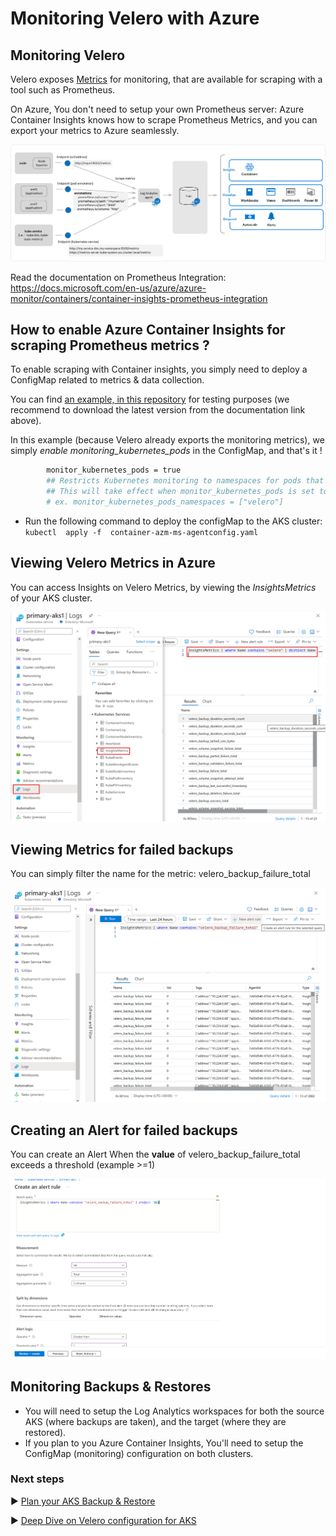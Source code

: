 # Monitoring Velero with Azure 

## Monitoring Velero

Velero exposes [Metrics](https://github.com/vmware-tanzu/velero/blob/main/pkg/metrics/metrics.go) for monitoring, that are available for scraping with a tool such as Prometheus.


On Azure, You don't need to setup your own Prometheus server: Azure Container Insights knows how to scrape Prometheus Metrics, and you can export your metrics to Azure seamlessly.

![azure-container-insights-prometheus](../media/monitoring-kubernetes-architecture.png)

Read the documentation on Prometheus Integration: 
https://docs.microsoft.com/en-us/azure/azure-monitor/containers/container-insights-prometheus-integration




## How to enable Azure Container Insights for scraping Prometheus metrics ?

To enable scraping with Container insights, you simply need to deploy a ConfigMap related to metrics & data collection.


You can find [an example, in this repository](./container-azm-ms-agentconfig.yaml) for testing purposes (we recommend to download the latest version from the documentation link above).

In this example (because Velero already exports the monitoring metrics), we simply *enable monitoring_kubernetes_pods* in the ConfigMap, and that's it !
```bash
        monitor_kubernetes_pods = true
        ## Restricts Kubernetes monitoring to namespaces for pods that have annotations set and are scraped using the monitor_kubernetes_pods setting.
        ## This will take effect when monitor_kubernetes_pods is set to true
        # ex. monitor_kubernetes_pods_namespaces = ["velero"]
```

   - Run the following command to deploy the configMap to the AKS cluster: 
    ```
    kubectl  apply -f  container-azm-ms-agentconfig.yaml
    ```

## Viewing  Velero Metrics in Azure

You can access Insights on Velero Metrics, by viewing the *InsightsMetrics* of your AKS cluster.


![list_velero_metrics_azure](../media/list_velero_metrics_azure.png)




## Viewing Metrics for failed backups

You can simply filter the name for the metric: velero_backup_failure_total


![list_velero_metrics_azure](../media/backup_failure_velero_metrics_azure.png)




## Creating an Alert for failed backups

You can create an Alert When the **value** of velero_backup_failure_total exceeds a threshold (example >=1)


![list_velero_metrics_azure](../media/backup_alert_rule.png)




## Monitoring Backups & Restores

- You will need to setup the Log Analytics workspaces for both the source AKS (where backups are taken), and the target (where they are restored).
- If you plan to you Azure Container Insights, You'll need to setup the ConfigMap (monitoring) configuration on both clusters.


### Next steps
:arrow_forward: [Plan your AKS Backup & Restore](./plan_backup_restore.md)

:arrow_forward: [Deep Dive on Velero configuration for AKS](./velero_terraform_sample)
